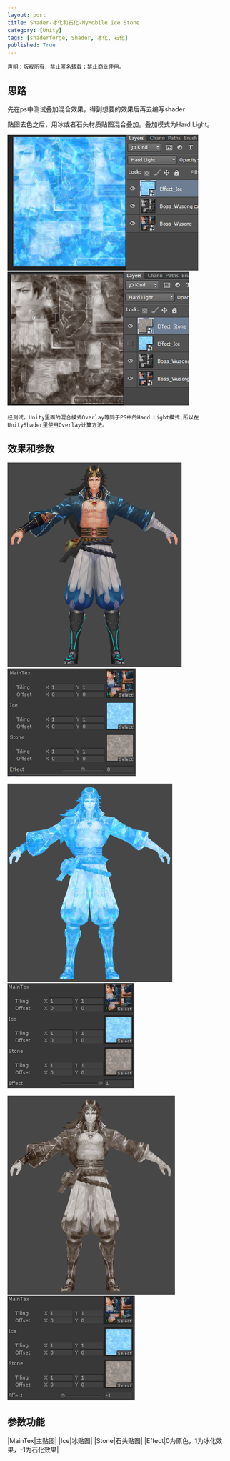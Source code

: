 ```yaml
---
layout: post
title: Shader-冰化和石化-MyMobile Ice Stone
category: [Unity]
tags: [shaderforge, Shader, 冰化, 石化]
published: True
---
```



`声明：版权所有，禁止匿名转载；禁止商业使用。`


## 思路 ##
先在ps中测试叠加混合效果，得到想要的效果后再去编写shader

贴图去色之后，用冰或者石头材质贴图混合叠加。叠加模式为Hard Light。

<left>
	<img src="/public/img/Shader-冰化石化/1.png">
	<img src="/public/img/Shader-冰化石化/2.png">
	</left>
	
`经测试，Unity里面的混合模式Overlay等同于PS中的Hard Light模式,所以在UnityShader里使用Overlay计算方法。`


## 效果和参数 ##
<left>
	<img src="/public/img/Shader-冰化石化/3.png"> <img src="/public/img/Shader-冰化石化/4.png">
	</left>
<p></p>
<left>
	<img src="/public/img/Shader-冰化石化/5.png"> <img src="/public/img/Shader-冰化石化/6.png">
	</left>
<p></p>
<left>
	<img src="/public/img/Shader-冰化石化/7.png"> <img src="/public/img/Shader-冰化石化/8.png">
	</left>
	
	
## 参数功能 ##

|MainTex|主贴图|
|Ice|冰贴图|
|Stone|石头贴图|
|Effect|0为原色，1为冰化效果，-1为石化效果|
